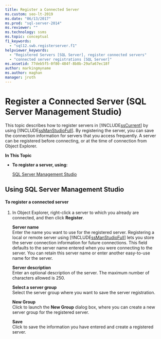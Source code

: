 ```yaml
---
title: Register a Connected Server
ms.custom: seo-lt-2019
ms.date: "06/13/2017"
ms.prod: "sql-server-2014"
ms.reviewer: ""
ms.technology: ssms
ms.topic: conceptual
f1_keywords: 
  - "sql12.swb.registerserver.f1"
helpviewer_keywords: 
  - "Registered Servers [SQL Server], register connected servers"
  - "connected server registrations [SQL Server]"
ms.assetid: 77deb5f5-0f80-484f-8b8b-29afa67ec18f
author: markingmyname
ms.author: maghan
manager: jroth
---
```

# Register a Connected Server (SQL Server Management Studio)
  This topic describes how to register servers in [!INCLUDE[ssCurrent](../../includes/sscurrent-md.md)] by using [!INCLUDE[ssManStudioFull](../../includes/ssmanstudiofull-md.md)]. By registering the server, you can save the connection information for servers that you access frequently. A server can be registered before connecting, or at the time of connection from Object Explorer.  
  
 **In This Topic**  
  
-   **To register a server, using:**  
  
     [SQL Server Management Studio](#SSMSProcedure)  
  
##  <a name="SSMSProcedure"></a> Using SQL Server Management Studio  
  
#### To register a connected server  
  
1.  In Object Explorer, right-click a server to which you already are connected, and then click **Register**.  
  
     **Server name**  
     Enter the name you want to use for the registered server. Registering a local or remote server using [!INCLUDE[ssManStudioFull](../../includes/ssmanstudiofull-md.md)] lets you store the server connection information for future connections. This field defaults to the server name entered when you were connecting to the server. You can retain this server name or enter another easy-to-use name for the server.  
  
     **Server description**  
     Enter an optional description of the server. The maximum number of characters allowed is 250.  
  
     **Select a server group**  
     Select the server group where you want to save the server registration.  
  
     **New Group**  
     Click to launch the **New Group** dialog box, where you can create a new server group for the registered server.  
  
     **Save**  
     Click to save the information you have entered and create a registered server.  
  
  
